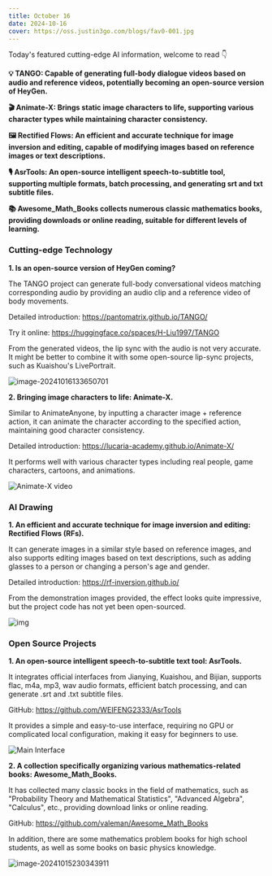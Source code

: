 ```yaml
---
title: October 16
date: 2024-10-16
cover: https://oss.justin3go.com/blogs/fav0-001.jpg
---
```


Today's featured cutting-edge AI information, welcome to read 👇

**💡 TANGO: Capable of generating full-body dialogue videos based on audio and reference videos, potentially becoming an open-source version of HeyGen.**

**🎬 Animate-X: Brings static image characters to life, supporting various character types while maintaining character consistency.**

**🖼️ Rectified Flows: An efficient and accurate technique for image inversion and editing, capable of modifying images based on reference images or text descriptions.**

**🎙️ AsrTools: An open-source intelligent speech-to-subtitle tool, supporting multiple formats, batch processing, and generating srt and txt subtitle files.**

**📚 Awesome_Math_Books collects numerous classic mathematics books, providing downloads or online reading, suitable for different levels of learning.**

### Cutting-edge Technology

**1. Is an open-source version of HeyGen coming?**

The TANGO project can generate full-body conversational videos matching corresponding audio by providing an audio clip and a reference video of body movements.

Detailed introduction: https://pantomatrix.github.io/TANGO/

Try it online: https://huggingface.co/spaces/H-Liu1997/TANGO

From the generated videos, the lip sync with the audio is not very accurate. It might be better to combine it with some open-source lip-sync projects, such as Kuaishou's LivePortrait.

![image-20241016133650701](https://cdn.jsdelivr.net/gh/freelander/oss@master/ai-daily/2024-10-16/image-20241016133650701.png)

**2. Bringing image characters to life: Animate-X.**

Similar to AnimateAnyone, by inputting a character image + reference action, it can animate the character according to the specified action, maintaining good character consistency.

Detailed introduction: https://lucaria-academy.github.io/Animate-X/

It performs well with various character types including real people, game characters, cartoons, and animations.

![Animate-X video](https://cdn.jsdelivr.net/gh/freelander/oss@master/ai-daily/2024-10-16/Animate-X%20video.gif)

### AI Drawing

**1. An efficient and accurate technique for image inversion and editing: Rectified Flows (RFs).**

It can generate images in a similar style based on reference images, and also supports editing images based on text descriptions, such as adding glasses to a person or changing a person's age and gender.

Detailed introduction: https://rf-inversion.github.io/

From the demonstration images provided, the effect looks quite impressive, but the project code has not yet been open-sourced.

![img](https://cdn.jsdelivr.net/gh/freelander/oss@master/ai-daily/2024-10-16/main.png)

### Open Source Projects

**1. An open-source intelligent speech-to-subtitle text tool: AsrTools.**

It integrates official interfaces from Jianying, Kuaishou, and Bijian, supports flac, m4a, mp3, wav audio formats, efficient batch processing, and can generate .srt and .txt subtitle files.

GitHub: https://github.com/WEIFENG2333/AsrTools

It provides a simple and easy-to-use interface, requiring no GPU or complicated local configuration, making it easy for beginners to use.

![Main Interface](https://cdn.jsdelivr.net/gh/freelander/oss@master/ai-daily/2024-10-15/main_window.png)

**2. A collection specifically organizing various mathematics-related books: Awesome_Math_Books.**

It has collected many classic books in the field of mathematics, such as "Probability Theory and Mathematical Statistics", "Advanced Algebra", "Calculus", etc., providing download links or online reading.

GitHub: https://github.com/valeman/Awesome_Math_Books

In addition, there are some mathematics problem books for high school students, as well as some books on basic physics knowledge.

![image-20241015230343911](https://cdn.jsdelivr.net/gh/freelander/oss@master/ai-daily/2024-10-15/image-20241015230343911.png)
